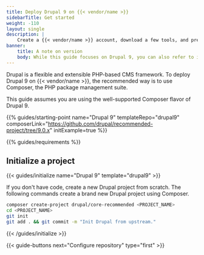 ```yaml
---
title: Deploy Drupal 9 on {{< vendor/name >}}
sidebarTitle: Get started
weight: -110
layout: single
description: |
    Create a {{< vendor/name >}} account, download a few tools, and prepare to deploy Drupal.
banner:
    title: A note on version
    body: While this guide focuses on Drupal 9, you can also refer to it when using Drupal 10 as differences in settings are minimal. Note that a {{< vendor/name >}} [Drupal 10 template](https://github.com/platformsh-templates/drupal10) is available.
---
```


Drupal is a flexible and extensible PHP-based CMS framework. To deploy Drupal 9 on {{< vendor/name >}}, the recommended way is to use Composer, the PHP package management suite.

This guide assumes you are using the well-supported Composer flavor of Drupal 9.

{{% guides/starting-point name="Drupal 9" templateRepo="drupal9" composerLink="https://github.com/drupal/recommended-project/tree/9.0.x" initExample=true %}}

{{% guides/requirements %}}

## Initialize a project

{{< guides/initialize name="Drupal 9" template="drupal9" >}}

If you don't have code, create a new Drupal project from scratch.
The following commands create a brand new Drupal project using Composer.

```bash
composer create-project drupal/core-recommended <PROJECT_NAME>
cd <PROJECT_NAME>
git init
git add . && git commit -m "Init Drupal from upstream."
```

{{< /guides/initialize >}}

{{< guide-buttons next="Configure repository" type="first" >}}
